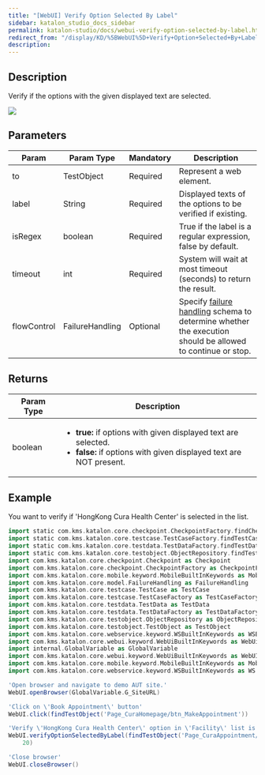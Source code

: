 ```yaml
---
title: "[WebUI] Verify Option Selected By Label" 
sidebar: katalon_studio_docs_sidebar
permalink: katalon-studio/docs/webui-verify-option-selected-by-label.html 
redirect_from: "/display/KD/%5BWebUI%5D+Verify+Option+Selected+By+Label" 
description: 
---
```

Description
-----------

Verify if the options with the given displayed text are selected.

![](../../images/katalon-studio/docs/webui-verify-option-selected-by-label/label.jpg)

Parameters
----------

| Param | Param Type | Mandatory | Description |
| --- | --- | --- | --- |
| to | TestObject | Required | Represent a web element. |
| label | String | Required | Displayed texts of the options to be verified if existing. |
| isRegex | boolean | Required | True if the label is a regular expression, false by default. |
| timeout | int | Required | System will wait at most timeout (seconds) to return the result. |
| flowControl | FailureHandling | Optional | Specify [failure handling](/x/qAAM) schema to determine whether the execution should be allowed to continue or stop. |

Returns
-------

<table><thead><tr><th>Param Type</th><th>Description</th></tr></thead><tbody><tr><td>boolean</td><td><ul><li><strong>true:</strong>&nbsp;if options with given displayed text are selected.</li><li><strong>false:</strong>&nbsp;if options with given displayed text are NOT present.</li></ul></td></tr></tbody></table>

Example
-------

You want to verify if 'HongKong Cura Health Center' is selected in the list.

```groovy
import static com.kms.katalon.core.checkpoint.CheckpointFactory.findCheckpoint
import static com.kms.katalon.core.testcase.TestCaseFactory.findTestCase
import static com.kms.katalon.core.testdata.TestDataFactory.findTestData
import static com.kms.katalon.core.testobject.ObjectRepository.findTestObject
import com.kms.katalon.core.checkpoint.Checkpoint as Checkpoint
import com.kms.katalon.core.checkpoint.CheckpointFactory as CheckpointFactory
import com.kms.katalon.core.mobile.keyword.MobileBuiltInKeywords as MobileBuiltInKeywords
import com.kms.katalon.core.model.FailureHandling as FailureHandling
import com.kms.katalon.core.testcase.TestCase as TestCase
import com.kms.katalon.core.testcase.TestCaseFactory as TestCaseFactory
import com.kms.katalon.core.testdata.TestData as TestData
import com.kms.katalon.core.testdata.TestDataFactory as TestDataFactory
import com.kms.katalon.core.testobject.ObjectRepository as ObjectRepository
import com.kms.katalon.core.testobject.TestObject as TestObject
import com.kms.katalon.core.webservice.keyword.WSBuiltInKeywords as WSBuiltInKeywords
import com.kms.katalon.core.webui.keyword.WebUiBuiltInKeywords as WebUiBuiltInKeywords
import internal.GlobalVariable as GlobalVariable
import com.kms.katalon.core.webui.keyword.WebUiBuiltInKeywords as WebUI
import com.kms.katalon.core.mobile.keyword.MobileBuiltInKeywords as Mobile
import com.kms.katalon.core.webservice.keyword.WSBuiltInKeywords as WS

'Open browser and navigate to demo AUT site.'
WebUI.openBrowser(GlobalVariable.G_SiteURL)

'Click on \'Book Appointment\' button'
WebUI.click(findTestObject('Page_CuraHomepage/btn_MakeAppointment'))

'Verify \'HongKong Cura Health Center\' option in \'Facility\' list is selected'
WebUI.verifyOptionSelectedByLabel(findTestObject('Page_CuraAppointment/lst_Facility'), 'HongKong Cura Health Center', false, 
    20)

'Close browser'
WebUI.closeBrowser()
```